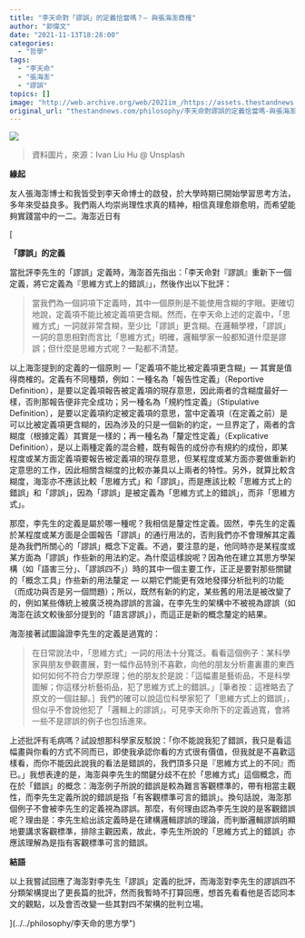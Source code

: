 ```yaml
---
title: "李天命對「謬誤」的定義恰當嗎？— 與張海澎商榷"
author: "郭偉文"
date: "2021-11-13T18:28:00"
categories:
  - "哲學"
tags:
  - "李天命"
  - "張海澎"
  - "謬誤"
topics: []
image: "http://web.archive.org/web/2021im_/https://assets.thestandnews.com/media/photos/pgSG9d2iNFc.png"
original_url: "thestandnews.com/philosophy/李天命對謬誤的定義恰當嗎-與張海澎商榷"
---
```

![](http://web.archive.org/web/2021im_/https://assets.thestandnews.com/media/photos/pgSG9d2iNFc.png)
> 資料圖片，來源：Ivan Liu Hu @ Unsplash

**緣起**

友人張海澎博士和我皆受到李天命博士的啟發，於大學時期已開始學習思考方法，多年來受益良多。我們兩人均崇尚理性求真的精神，相信真理愈辯愈明，而希望能夠實踐當中的一二。海澎近日有[](../../philosophy/李天命的思方學")

[

**「謬誤」的定義**

當批評李先生的「謬誤」定義時，海澎首先指出：「李天命對『謬誤』重新下一個定義，將它定義為『思維方式上的錯誤』」，然後作出以下批評：

> 當我們為一個詞項下定義時，其中一個原則是不能使用含糊的字眼。更確切地說，定義項不能比被定義項更含糊。然而，在李天命上述的定義中，「思維方式」一詞就非常含糊，至少比「謬誤」更含糊。在邏輯學裡，「謬誤」一詞的意思相對而言比「思維方式」明確，邏輯學家一般都知道什麼是謬誤；但什麼是思維方式呢？一點都不清楚。

以上海澎提到的定義的一個原則 —「定義項不能比被定義項更含糊」— 其實是值得商榷的。定義有不同種類，例如：一種名為「報告性定義」（Reportive Definition），是要以定義項報告被定義項的現存意思，因此兩者的含糊度最好一樣，否則那報告便非完全成功；另一種名為「規約性定義」（Stipulative Definition），是要以定義項約定被定義項的意思，當中定義項（在定義之前）是可以比被定義項更含糊的，因為涉及的只是一個新的約定，一旦界定了，兩者的含糊度（根據定義）其實是一樣的；再一種名為「釐定性定義」（Explicative Definition），是以上兩種定義的混合體，既有報告的成份亦有規約的成份，即某程度或某方面定義項要報告被定義項的現存意思，但某程度或某方面亦要做重新約定意思的工作，因此相關含糊度的比較亦兼具以上兩者的特性。另外，就算比較含糊度，海澎亦不應該比較「思維方式」和「謬誤」，而是應該比較「思維方式上的錯誤」和「謬誤」，因為「謬誤」是被定義為「思維方式上的錯誤」，而非「思維方式」。

那麼，李先生的定義是屬於哪一種呢？我相信是釐定性定義。固然，李先生的定義於某程度或某方面是企圖報告「謬誤」的通行用法的，否則我們亦不會理解其定義是為我們所關心的「謬誤」概念下定義。不過，要注意的是，他同時亦是某程度或某方面為「謬誤」作些新的用法約定。為什麼這樣說呢？因為他在建立其思方學架構（如「語害三分」、「謬誤四不」）時的其中一個主要工作，正正是要對那些關鍵的「概念工具」作些新的用法釐定 — 以期它們能更有效地發揮分析批判的功能（而成功與否是另一個問題）；所以，既然有新的約定，某些舊的用法是被改變了的，例如某些傳統上被廣泛視為謬誤的言論，在李先生的架構中不被視為謬誤（如海澎在該文較後部分提到的「語言謬誤」），而這正是新的概念釐定的結果。

海澎接著試圖論證李先生的定義是過寬的：

> 在日常說法中，「思維方式」一詞的用法十分寬泛。看看這個例子：某科學家與朋友參觀畫展，對一幅作品特別不喜歡，向他的朋友分析畫裏畫的東西如何如何不符合力學原理；他的朋友於是說：「這幅畫是藝術品，不是科學圖解；你這樣分析藝術品，犯了思維方式上的錯誤。」［筆者按：這裡略去了原文的一個註腳。］我們的確可以說這位科學家犯了「思維方式上的錯誤」，但似乎不會說他犯了「邏輯上的謬誤」。可見李天命所下的定義過寬，會將一些不是謬誤的例子也包括進來。

上述批評有毛病嗎？試設想那科學家反駁說：「你不能說我犯了錯誤，我只是看這幅畫與你看的方式不同而已，即使我承認你看的方式很有價值，但我就是不喜歡這樣看，而你不能因此說我的看法是錯誤的，我們頂多只是『思維方式上的不同』而已。」我想表達的是，海澎與李先生的關鍵分歧不在於「思維方式」這個概念，而在於「錯誤」的概念：海澎例子所說的錯誤是較為難言客觀標準的，帶有相當主觀性，而李先生定義所說的錯誤是指「有客觀標準可言的錯誤」。換句話說，海澎那個例子不會被李先生的定義視為謬誤。那麼，有何理由認為李先生說的是客觀錯誤呢？理由是：李先生給出該定義時是在建構邏輯謬誤的理論，而判斷邏輯謬誤明顯地要講求客觀標準，排除主觀因素，故此，李先生所說的「思維方式上的錯誤」亦應該理解為是指有客觀標準可言的錯誤。

**結語**

以上我嘗試回應了海澎對李先生「謬誤」定義的批評，而海澎對李先生的謬誤四不分類架構提出了更長篇的批評，然而我暫時不打算回應，想首先看看他是否認同本文的觀點，以及會否改變一些其對四不架構的批判立場。

](../../philosophy/李天命的思方學")